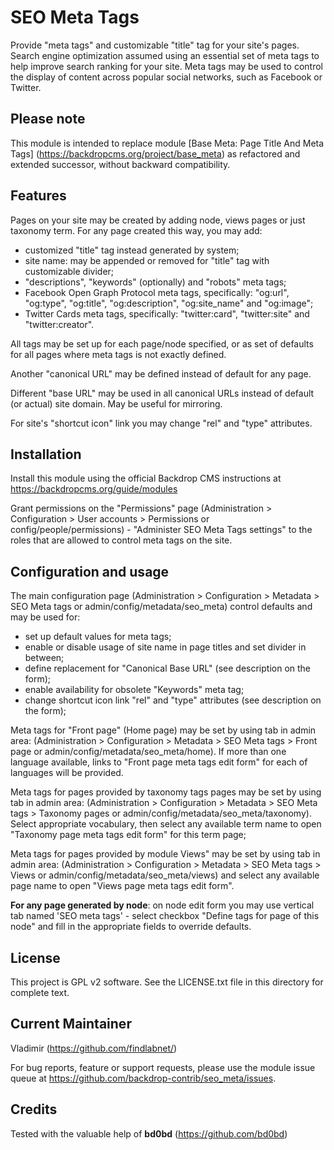 SEO Meta Tags
===================================

Provide "meta tags" and customizable "title" tag for your site's pages.
Search engine optimization assumed using an essential set of meta tags to help improve search ranking for your site.
Meta tags may be used to control the display of content across popular social networks, such as Facebook or Twitter.

Please note
-----------
This module is intended to replace module [Base Meta: Page Title And Meta Tags] (https://backdropcms.org/project/base_meta) as refactored and extended successor, without backward compatibility.

Features
--------

Pages on your site may be created by adding node, views pages or just taxonomy term.
For any page created this way, you may add:
  
- customized "title" tag instead generated by system;
- site name: may be appended or removed for "title" tag with customizable divider;
- "descriptions", "keywords" (optionally) and "robots" meta tags; 
- Facebook Open Graph Protocol meta tags, specifically: "og:url", "og:type", "og:title", "og:description", "og:site_name" and "og:image";
- Twitter Cards meta tags, specifically: "twitter:card", "twitter:site" and "twitter:creator".  

All tags may be set up for each page/node specified, or as set of defaults for all pages where meta tags is not exactly defined.

Another "canonical URL" may be defined instead of default for any page.

Different "base URL" may be used in all canonical URLs instead of default 
(or actual) site domain. May be useful for mirroring.

For site's "shortcut icon" link you may change "rel" and "type" attributes.

Installation
------------

Install this module using the official Backdrop CMS instructions at
 https://backdropcms.org/guide/modules

Grant permissions on the "Permissions" page (Administration > Configuration > User accounts > Permissions 
or config/people/permissions) - "Administer SEO Meta Tags settings" to the roles that are allowed to control meta tags on the site.

Configuration and usage
-----------------------
The main configuration page (Administration > Configuration > 
Metadata > SEO Meta tags or admin/config/metadata/seo_meta) 
control defaults and may be used for:

- set up default values for meta tags;
- enable or disable usage of site name in page titles and set divider in between;
- define replacement for "Canonical Base URL" (see description on the form); 
- enable availability for obsolete "Keywords" meta tag;
- change shortcut icon link "rel" and "type" attributes (see description on the form);

Meta tags for "Front page" (Home page) may be set by using tab 
in admin area: (Administration > Configuration > Metadata > 
SEO Meta tags > Front page or admin/config/metadata/seo_meta/home). 
If more than one language available, links to "Front page meta tags edit form" 
for each of languages will be provided.

Meta tags for pages provided by taxonomy tags pages may be set by using tab 
in admin area: (Administration > Configuration > Metadata > 
SEO Meta tags > Taxonomy pages or admin/config/metadata/seo_meta/taxonomy).  
Select appropriate vocabulary, then select any available 
term name to open "Taxonomy page meta tags edit form" for this term page;
 
Meta tags for pages provided by module Views" may be set by using tab 
in admin area: (Administration > Configuration > Metadata > 
SEO Meta tags > Views or admin/config/metadata/seo_meta/views) 
and select any available page name to open "Views page meta tags edit form".

**For any page generated by node**: on node edit form you may use vertical tab named 'SEO meta tags' - select checkbox "Define tags for page of this node" and fill in the appropriate fields to override defaults.


License
-------

This project is GPL v2 software. See the LICENSE.txt file in this directory for
complete text.

Current Maintainer
------------------

Vladimir (https://github.com/findlabnet/)

For bug reports, feature or support requests, please use the module 
issue queue at https://github.com/backdrop-contrib/seo_meta/issues.

Credits
------------------
Tested with the valuable help of **bd0bd** (https://github.com/bd0bd)
